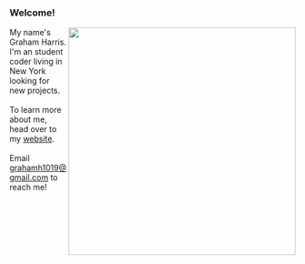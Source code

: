 ### Welcome!

<img align="right" width="400" src="https://github-readme-stats.vercel.app/api?username=gwharris&hide=contribs"/>

My name's Graham Harris. I'm an student coder living in New York looking for new projects.\
\
To learn more about me, head over to my [website](https://grahamwharris.com/).\
\
Email grahamh1019@gmail.com to reach me!


